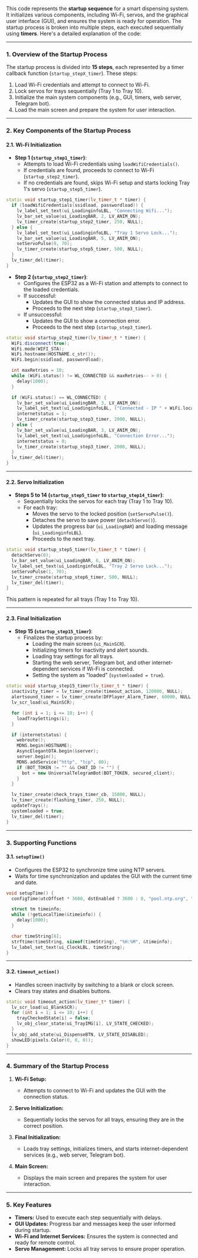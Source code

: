 This code represents the **startup sequence** for a smart dispensing system. It initializes various components, including Wi-Fi, servos, and the graphical user interface (GUI), and ensures the system is ready for operation. The startup process is broken into multiple steps, each executed sequentially using **timers**. Here's a detailed explanation of the code:

---

### **1. Overview of the Startup Process**
The startup process is divided into **15 steps**, each represented by a timer callback function (`startup_stepX_timer`). These steps:
1. Load Wi-Fi credentials and attempt to connect to Wi-Fi.
2. Lock servos for trays sequentially (Tray 1 to Tray 10).
3. Initialize the main system components (e.g., GUI, timers, web server, Telegram bot).
4. Load the main screen and prepare the system for user interaction.

---

### **2. Key Components of the Startup Process**

#### **2.1. Wi-Fi Initialization**
- **Step 1 (`startup_step1_timer`)**:
  - Attempts to load Wi-Fi credentials using `loadWifiCredentials()`.
  - If credentials are found, proceeds to connect to Wi-Fi (`startup_step2_timer`).
  - If no credentials are found, skips Wi-Fi setup and starts locking Tray 1's servo (`startup_step5_timer`).

```cpp
static void startup_step1_timer(lv_timer_t * timer) {
  if (loadWifiCredentials(ssidload, passwordload)) {
    lv_label_set_text(ui_LoadinginfoLBL, "Connecting Wifi...");
    lv_bar_set_value(ui_LoadingBAR, 2, LV_ANIM_ON);
    lv_timer_create(startup_step2_timer, 250, NULL);
  } else {
    lv_label_set_text(ui_LoadinginfoLBL, "Tray 1 Servo Lock...");
    lv_bar_set_value(ui_LoadingBAR, 5, LV_ANIM_ON);
    setServoPulse(0, 70);
    lv_timer_create(startup_step5_timer, 500, NULL);
  }
  lv_timer_del(timer);
}
```

- **Step 2 (`startup_step2_timer`)**:
  - Configures the ESP32 as a Wi-Fi station and attempts to connect to the loaded credentials.
  - If successful:
    - Updates the GUI to show the connected status and IP address.
    - Proceeds to the next step (`startup_step3_timer`).
  - If unsuccessful:
    - Updates the GUI to show a connection error.
    - Proceeds to the next step (`startup_step3_timer`).

```cpp
static void startup_step2_timer(lv_timer_t * timer) {
  WiFi.disconnect(true);
  WiFi.mode(WIFI_STA);
  WiFi.hostname(HOSTNAME.c_str());
  WiFi.begin(ssidload, passwordload);

  int maxRetries = 10;
  while (WiFi.status() != WL_CONNECTED && maxRetries-- > 0) {
    delay(1000);
  }

  if (WiFi.status() == WL_CONNECTED) {
    lv_bar_set_value(ui_LoadingBAR, 3, LV_ANIM_ON);
    lv_label_set_text(ui_LoadinginfoLBL, ("Connected - IP " + WiFi.localIP().toString()).c_str());
    internetstatus = 1;
    lv_timer_create(startup_step3_timer, 2000, NULL);
  } else {
    lv_bar_set_value(ui_LoadingBAR, 3, LV_ANIM_ON);
    lv_label_set_text(ui_LoadinginfoLBL, "Connection Error...");
    internetstatus = 0;
    lv_timer_create(startup_step3_timer, 2000, NULL);
  }
  lv_timer_del(timer);
}
```

---

#### **2.2. Servo Initialization**
- **Steps 5 to 14 (`startup_step5_timer` to `startup_step14_timer`)**:
  - Sequentially locks the servos for each tray (Tray 1 to Tray 10).
  - For each tray:
    - Moves the servo to the locked position (`setServoPulse()`).
    - Detaches the servo to save power (`detachServo()`).
    - Updates the progress bar (`ui_LoadingBAR`) and loading message (`ui_LoadinginfoLBL`).
    - Proceeds to the next tray.

```cpp
static void startup_step5_timer(lv_timer_t * timer) {
  detachServo(0);
  lv_bar_set_value(ui_LoadingBAR, 6, LV_ANIM_ON);
  lv_label_set_text(ui_LoadinginfoLBL, "Tray 2 Servo Lock...");
  setServoPulse(1, 70);
  lv_timer_create(startup_step6_timer, 500, NULL);
  lv_timer_del(timer);
}
```

This pattern is repeated for all trays (Tray 1 to Tray 10).

---

#### **2.3. Final Initialization**
- **Step 15 (`startup_step15_timer`)**:
  - Finalizes the startup process by:
    - Loading the main screen (`ui_MainSCR`).
    - Initializing timers for inactivity and alert sounds.
    - Loading tray settings for all trays.
    - Starting the web server, Telegram bot, and other internet-dependent services if Wi-Fi is connected.
    - Setting the system as "loaded" (`systemloaded = true`).

```cpp
static void startup_step15_timer(lv_timer_t * timer) {
  inactivity_timer = lv_timer_create(timeout_action, 120000, NULL);
  alertsound_timer = lv_timer_create(DFPlayer_Alarm_Timer, 60000, NULL);
  lv_scr_load(ui_MainSCR);

  for (int i = 1; i <= 10; i++) {
    loadTraySettings(i);
  }

  if (internetstatus) {
    webroute();
    MDNS.begin(HOSTNAME);
    AsyncElegantOTA.begin(&server);
    server.begin();
    MDNS.addService("http", "tcp", 80);
    if (BOT_TOKEN != "" && CHAT_ID != "") {
      bot = new UniversalTelegramBot(BOT_TOKEN, secured_client);
    }
  }

  lv_timer_create(check_trays_timer_cb, 15000, NULL);
  lv_timer_create(flashing_timer, 250, NULL);
  updateTrays();
  systemloaded = true;
  lv_timer_del(timer);
}
```

---

### **3. Supporting Functions**

#### **3.1. `setupTime()`**
- Configures the ESP32 to synchronize time using NTP servers.
- Waits for time synchronization and updates the GUI with the current time and date.

```cpp
void setupTime() {
  configTime(utcOffset * 3600, dstEnabled ? 3600 : 0, "pool.ntp.org", "time.nist.gov");

  struct tm timeinfo;
  while (!getLocalTime(&timeinfo)) {
    delay(1000);
  }

  char timeString[6];
  strftime(timeString, sizeof(timeString), "%H:%M", &timeinfo);
  lv_label_set_text(ui_ClockLBL, timeString);
}
```

---

#### **3.2. `timeout_action()`**
- Handles screen inactivity by switching to a blank or clock screen.
- Clears tray states and disables buttons.

```cpp
static void timeout_action(lv_timer_t* timer) {
  lv_scr_load(ui_BlankSCR);
  for (int i = 1; i <= 10; i++) {
    trayCheckedState[i] = false;
    lv_obj_clear_state(ui_TrayIMG[i], LV_STATE_CHECKED);
  }
  lv_obj_add_state(ui_DispenseBTN, LV_STATE_DISABLED);
  showLED(pixels.Color(0, 0, 0));
}
```

---

### **4. Summary of the Startup Process**
1. **Wi-Fi Setup:**
   - Attempts to connect to Wi-Fi and updates the GUI with the connection status.

2. **Servo Initialization:**
   - Sequentially locks the servos for all trays, ensuring they are in the correct position.

3. **Final Initialization:**
   - Loads tray settings, initializes timers, and starts internet-dependent services (e.g., web server, Telegram bot).

4. **Main Screen:**
   - Displays the main screen and prepares the system for user interaction.

---

### **5. Key Features**
- **Timers:** Used to execute each step sequentially with delays.
- **GUI Updates:** Progress bar and messages keep the user informed during startup.
- **Wi-Fi and Internet Services:** Ensures the system is connected and ready for remote control.
- **Servo Management:** Locks all tray servos to ensure proper operation.
